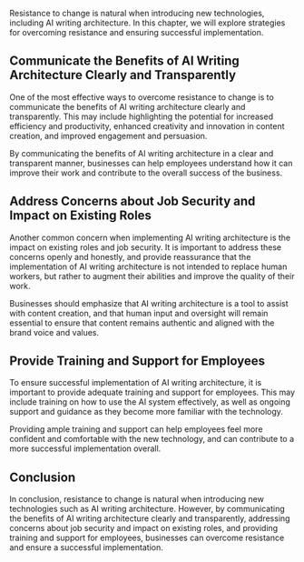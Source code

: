 
Resistance to change is natural when introducing new technologies, including AI writing architecture. In this chapter, we will explore strategies for overcoming resistance and ensuring successful implementation.

Communicate the Benefits of AI Writing Architecture Clearly and Transparently
-----------------------------------------------------------------------------

One of the most effective ways to overcome resistance to change is to communicate the benefits of AI writing architecture clearly and transparently. This may include highlighting the potential for increased efficiency and productivity, enhanced creativity and innovation in content creation, and improved engagement and persuasion.

By communicating the benefits of AI writing architecture in a clear and transparent manner, businesses can help employees understand how it can improve their work and contribute to the overall success of the business.

Address Concerns about Job Security and Impact on Existing Roles
----------------------------------------------------------------

Another common concern when implementing AI writing architecture is the impact on existing roles and job security. It is important to address these concerns openly and honestly, and provide reassurance that the implementation of AI writing architecture is not intended to replace human workers, but rather to augment their abilities and improve the quality of their work.

Businesses should emphasize that AI writing architecture is a tool to assist with content creation, and that human input and oversight will remain essential to ensure that content remains authentic and aligned with the brand voice and values.

Provide Training and Support for Employees
------------------------------------------

To ensure successful implementation of AI writing architecture, it is important to provide adequate training and support for employees. This may include training on how to use the AI system effectively, as well as ongoing support and guidance as they become more familiar with the technology.

Providing ample training and support can help employees feel more confident and comfortable with the new technology, and can contribute to a more successful implementation overall.

Conclusion
----------

In conclusion, resistance to change is natural when introducing new technologies such as AI writing architecture. However, by communicating the benefits of AI writing architecture clearly and transparently, addressing concerns about job security and impact on existing roles, and providing training and support for employees, businesses can overcome resistance and ensure a successful implementation.
